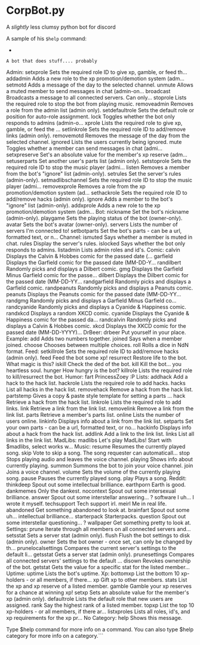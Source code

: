 # CorpBot.py
A *slightly* less clumsy python bot for discord

A sample of his `$help` command:

-

    A bot that does stuff.... probably

Admin:
  setxprole          Sets the required role ID to give xp, gamble, or feed th...
  addadmin           Adds a new role to the xp promotion/demotion system (adm...
  setmotd            Adds a message of the day to the selected channel.
  unmute             Allows a muted member to send messages in chat (admin-on...
  broadcast          Broadcasts a message to all connected servers.  Can only...
  stoprole           Lists the required role to stop the bot from playing music.
  removeadmin        Removes a role from the admin list (admin only).
  setdefaultrole     Sets the default role or position for auto-role assignment.
  lock               Toggles whether the bot only responds to admins (admin-o...
  xprole             Lists the required role to give xp, gamble, or feed the ...
  setlinkrole        Sets the required role ID to add/remove links (admin only).
  removemotd         Removes the message of the day from the selected channel.
  ignored            Lists the users currently being ignored.
  mute               Toggles whether a member can send messages in chat (admi...
  setxpreserve       Set's an absolute value for the member's xp reserve (adm...
  setuserparts       Set another user's parts list (admin only).
  setstoprole        Sets the required role ID to stop the music player (admi...
  listen             Removes a member from the bot's "ignore" list (admin-only).
  setrules           Set the server's rules (admin-only).
  setmadlibschannel  Sets the required role ID to stop the music player (admi...
  removexprole       Removes a role from the xp promotion/demotion system (ad...
  sethackrole        Sets the required role ID to add/remove hacks (admin only).
  ignore             Adds a member to the bot's "ignore" list (admin-only).
  addxprole          Adds a new role to the xp promotion/demotion system (adm...
Bot:
  nickname           Set the bot's nickname (admin-only).
  playgame           Sets the playing status of the bot (owner-only).
  avatar             Sets the bot's avatar (owner-only).
  servers            Lists the number of servers I'm connected to!
  setbotparts        Set the bot's parts - can be a url, formatted text, or n...
Channel:
  ismuted            Says whether a member is muted in chat.
  rules              Display the server's rules.
  islocked           Says whether the bot only responds to admins.
  listadmin          Lists admin roles and id's.
Comic:
  calvin             Displays the Calvin & Hobbes comic for the passed date (...
  garfield           Displays the Garfield comic for the passed date (MM-DD-Y...
  randilbert         Randomly picks and displays a Dilbert comic.
  gmg                Displays the Garfield Minus Garfield comic for the passe...
  dilbert            Displays the Dilbert comic for the passed date (MM-DD-YY...
  randgarfield       Randomly picks and displays a Garfield comic.
  randpeanuts        Randomly picks and displays a Peanuts comic.
  peanuts            Displays the Peanuts comic for the passed date (MM-DD-YY...
  randgmg            Randomly picks and displays a Garfield Minus Garfield co...
  randcyanide        Randomly picks and displays a Cyanide & Happiness comic.
  randxkcd           Displays a random XKCD comic.
  cyanide            Displays the Cyanide & Happiness comic for the passed da...
  randcalvin         Randomly picks and displays a Calvin & Hobbes comic.
  xkcd               Displays the XKCD comic for the passed date (MM-DD-YYYY)...
DrBeer:
  drbeer             Put yourself in your place.
Example:
  add                Adds two numbers together.
  joined             Says when a member joined.
  choose             Chooses between multiple choices.
  roll               Rolls a dice in NdN format.
Feed:
  setkillrole        Sets the required role ID to add/remove hacks (admin only).
  feed               Feed the bot some xp!
  resurrect          Restore life to the bot.  What magic is this?
  iskill             Check the ded of the bot.
  kill               Kill the bot... you heartless soul.
  hunger             How hungry is the bot?
  killrole           Lists the required role to kill/resurrect the bot.
Humor:
  fart               PrincessZoey :P
Lists:
  addhack            Add a hack to the hack list.
  hackrole           Lists the required role to add hacks.
  hacks              List all hacks in the hack list.
  removehack         Remove a hack from the hack list.
  partstemp          Gives a copy & paste style template for setting a parts ...
  hack               Retrieve a hack from the hack list.
  linkrole           Lists the required role to add links.
  link               Retrieve a link from the link list.
  removelink         Remove a link from the link list.
  parts              Retrieve a member's parts list.
  online             Lists the number of users online.
  linkinfo           Displays info about a link from the link list.
  setparts           Set your own parts - can be a url, formatted text, or no...
  hackinfo           Displays info about a hack from the hack list.
  addlink            Add a link to the link list.
  links              List all links in the link list.
MadLibs:
  madlibs            Let's play MadLibs!  Start with $madlibs, select works w...
Music:
  resume             Resumes the currently played song.
  skip               Vote to skip a song. The song requester can automaticall...
  stop               Stops playing audio and leaves the voice channel.
  playing            Shows info about currently playing.
  summon             Summons the bot to join your voice channel.
  join               Joins a voice channel.
  volume             Sets the volume of the currently playing song.
  pause              Pauses the currently played song.
  play               Plays a song.
Reddit:
  thinkdeep          Spout out some intellectual brilliance.
  earthporn          Earth is good.
  dankmemes          Only the dankest.
  nocontext          Spout out some intersexual brilliance.
  answer             Spout out some interstellar answering... ?
  software           I uh... I wrote it myself.
  techsupport        Tech support irl.
  meirl              Me in real life.
  abandoned          Get something abandoned to look at.
  brainfart          Spout out some uh... intellectual brilliance...
  starterpack        Starterpacks.
  question           Spout out some interstellar questioning... ?
  wallpaper          Get something pretty to look at.
Settings:
  prune              Iterate through all members on all connected servers and...
  setsstat           Sets a server stat (admin only).
  flush              Flush the bot settings to disk (admin only).
  owner              Sets the bot owner - once set, can only be changed by th...
  prunelocalsettings Compares the current server's settings to the default li...
  getsstat           Gets a server stat (admin only).
  prunesettings      Compares all connected servers' settings to the default ...
  disown             Revokes ownership of the bot.
  getstat            Gets the value for a specific stat for the listed member...
Uptime:
  uptime             Lists the bot's uptime.
Xp:
  bottomxp           List the bottom 10 xp-holders - or all members, if there...
  xp                 Gift xp to other members.
  stats              List the xp and xp reserve of a listed member.
  gamble             Gamble your xp reserves for a chance at winning xp!
  setxp              Sets an absolute value for the member's xp (admin only).
  defaultrole        Lists the default role that new users are assigned.
  rank               Say the highest rank of a listed member.
  topxp              List the top 10 xp-holders - or all members, if there ar...
  listxproles        Lists all roles, id's, and xp requirements for the xp pr...
​No Category:
  help               Shows this message.

Type $help command for more info on a command.
You can also type $help category for more info on a category.```
